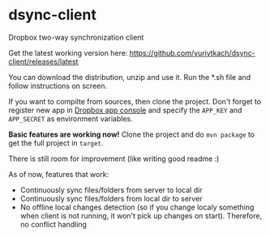 # dsync-client
Dropbox two-way synchronization client

Get the latest working version here: https://github.com/yuriytkach/dsync-client/releases/latest

You can download the distribution, unzip and use it. Run the \*.sh file and follow instructions on screen.

If you want to compilte from sources, then clone the project. Don't forget to register new app in [Dropbox app console](https://www.dropbox.com/developers/apps) and specify the `APP_KEY` and `APP_SECRET` as environment variables.

**Basic features are working now!** Clone the project and do `mvn package` to get the full project in `target`.

There is still room for improvement (like writing good readme :) 

As of now, features that work:
* Continuously sync files/folders from server to local dir
* Continuously sync files/folders from local dir to server
* No offline local changes detection (so if you change localy something when client is not running, it won't pick up changes on start). Therefore, no conflict handling
